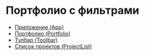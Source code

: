 # Портфолио с фильтрами

- [Приложение (App)](./src/App.jsx)
- [Портфолио (Portfolio)](./src/Portfolio.jsx)
- [Тулбар (Toolbar)](./src/Toolbar.jsx)
- [Список проектов (ProjectList)](./src/Projectlist.jsx)
